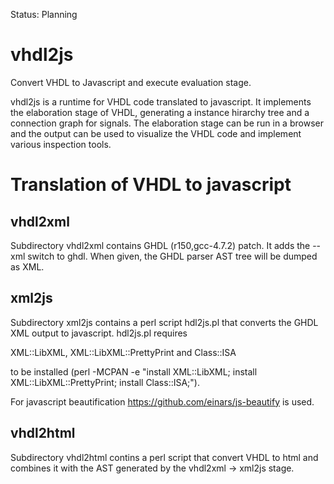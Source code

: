 Status: Planning

# vhdl2js

Convert VHDL to Javascript and execute evaluation stage.

vhdl2js is a runtime for VHDL code translated to javascript.
It implements the elaboration stage of VHDL, generating a instance hirarchy tree
and a connection graph for signals. The elaboration stage can be run in a 
browser and the output can be used to visualize the VHDL code and implement
various inspection tools.

# Translation of VHDL to javascript

## vhdl2xml

Subdirectory vhdl2xml contains GHDL (r150,gcc-4.7.2) patch. It adds the --xml switch
to ghdl. When given, the GHDL parser AST tree will be dumped as XML.

## xml2js

Subdirectory xml2js contains a perl script hdl2js.pl that converts the GHDL XML output to javascript. 
hdl2js.pl requires 

XML::LibXML, 
XML::LibXML::PrettyPrint and 
Class::ISA 

to be installed 
(perl -MCPAN -e "install XML::LibXML; install XML::LibXML::PrettyPrint; install Class::ISA;").

For javascript beautification https://github.com/einars/js-beautify is used.

## vhdl2html

Subdirectory vhdl2html contins a perl script that convert VHDL to html and
combines it with the AST generated by the vhdl2xml -> xml2js stage.

